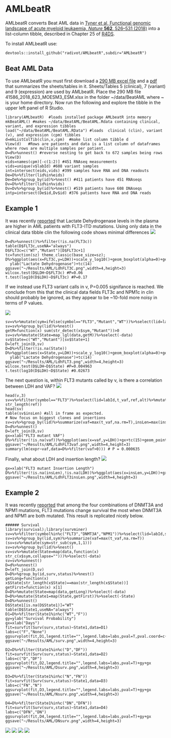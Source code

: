 # AMLbeatR
AMLbeatR converts Beat AML data in 
[Tyner et al, Functional genomic landscape of acute myeloid leukaemia,
*Nature* **562**, 526–531 (2018)](https://www.nature.com/articles/s41586-018-0623-z) into a list-column tibble,
described in Chapter 25 of [R4DS](https://r4ds.had.co.nz/).  

To install AMLbeatR use:  
```
devtools::install_github("radivot/AMLbeatR",subdir="AMLbeatR")
```

## Beat AML Data
To use AMLbeatR you must first download a [290 MB excel file](https://static-content.springer.com/esm/art%3A10.1038%2Fs41586-018-0623-z/MediaObjects/41586_2018_623_MOESM3_ESM.xlsx) and a [pdf](https://static-content.springer.com/esm/art%3A10.1038%2Fs41586-018-0623-z/MediaObjects/41586_2018_623_MOESM1_ESM.pdf) that summarizes the sheets/tables in it. Sheets/Tables 5 (clinical), 7 (variant) and 9 (expression) are used by AMLbeatR. Place the 290 MB file 41586_2018_623_MOESM3_ESM.xlsx in the folder ~/data/BeatAML where ~ is your home directory. Now run the following  and explore the tibble in the upper left panel of R Studio.

```
library(AMLbeatR)  #loads installed package AMLbeatR into memory 
mkBeatAML() #makes ~/data/BeatAML/BeatAML.Rdata containing clinical, variant, and expression tibbles
load("~/data/BeatAML/BeatAML.RData") #loads  clinical (clin), variant (v), and expression (cpm) tibbles  
d=mkListColTib(clin,v,cpm)  #make list column tibble d 
View(d)   #Rows are patients and data is a list column of dataframes where rows are multiple samples per patient.
D=d%>%unnest() #reverse nesting to get back to 672 samples being rows
View(D)
eids=names(cpm)[-c(1:2)] #451 RNAseq measurements
vids=unique(v$labId) #608 variant samples
int=intersect(eids,vids) #399 samples have RNA and DNA readouts
De=D%>%filter(lid%in%eids)
De=De%>%group_by(id)%>%nest() #411 patients have 451 RNAseqs
Dv=D%>%filter(lid%in%vids)
Dv=Dv%>%group_by(id)%>%nest() #519 patients have 608 DNAseqs
intp=intersect(De$id,Dv$id) #376 patients have RNA and DNA reads 
``` 

## Example 1
It was recently [reported](https://www.ncbi.nlm.nih.gov/pubmed/29665898) 
that Lactate Dehydrogenase levels in the plasma are higher in AML patients with FLT3-ITD mutations. Using only data 
in the clinical data tibble clin the following code shows minimal differences
![](docs/LdhFLT3C.png)

```
D=d%>%unnest()%>%filter(!is.na(FLT3c))
table(D$FLT3c,useNA="always")
D$FLT3c=c("WT","Mutant")[D$FLT3c+1]
tc=function(sz) theme_classic(base_size=sz);
D%>%ggplot(aes(x=FLT3c,y=LDH))+scale_y_log10()+geom_boxplot(alpha=0)+geom_jitter(width=.15)+
  ylab("Lactate Dehydrogenase")+tc(14)
ggsave("~/Results/AML/LdhFLT3C.png",width=4,height=3)
wilcox.test(D$LDH~D$FLT3c) #P=0.06
t.test(log10(D$LDH)~D$FLT3c) #P=0.17
``` 

If we instead use FLT3 variant calls in v, P=0.005 signifance is reached. We conclude from this that the clinical data fields
FLT3c and NPM1c in clin should probably be ignored, as they appear to be ~10-fold more noisy in terms of P values. 

![](docs/LdhFLT3.png)
```
sv=v%>%mutate(sym=ifelse(symbol=="FLT3","Mutant","WT"))%>%select(lid=labId,sym)
sv=sv%>%group_by(lid)%>%nest()
getM=function(x) sum(str_detect(x$sym,"Mutant"))>0 
sv=sv%>%mutate(State=map_lgl(data,getM))%>%select(-data)
sv$State=c("WT","Mutant")[sv$State+1]
D=left_join(D,sv)
D=D%>%filter(!is.na(State))
D%>%ggplot(aes(x=State,y=LDH))+scale_y_log10()+geom_boxplot(alpha=0)+geom_jitter(width=.15)+
  ylab("Lactate Dehydrogenase")+tc(14)
ggsave("~/Results/AML/LdhFLT3.png",width=4,height=3)
wilcox.test(D$LDH~D$State) #P=0.004963
t.test(log10(D$LDH)~D$State) #0.02673
```

The next question is, within FLT3 mutants called by v, is there a correlation between LDH and VAF? 
![](docs/LdhFLT3vaf.png)


```
head(v,3)
sv=v%>%filter(symbol=="FLT3")%>%select(lid=labId,t_vaf,ref,alt)%>%mutate(insLen=str_length(alt)-str_length(ref))
head(sv)
table(sv$insLen) #all in frame as expected. 
# Now focus on biggest clones and insertions
sv=sv%>%group_by(lid)%>%summarize(vaf=max(t_vaf,na.rm=T),insLen=max(insLen,na.rm=T))
D=d%>%unnest()
D=left_join(D,sv)
gx=xlab("FLT3 mutant VAF")
D%>%filter(!is.na(vaf))%>%ggplot(aes(x=vaf,y=LDH))+gx+tc(15)+geom_point()+geom_smooth(method="loess")
ggsave("~/Results/AML/LdhFLT3vaf.png",width=4,height=3)
summary(lm(expr~vaf,data=D%>%filter(vaf>0))) # P = 0.000635
```

Finally, what about LDH and insertion length? 
![](docs/LdhFLT3insLen.png)
```
gx=xlab("FLT3 mutant Insertion Length")
D%>%filter(!is.na(insLen),!is.na(LDH))%>%ggplot(aes(x=insLen,y=LDH))+gx+tc(15)+geom_point()+geom_smooth(method="loess")
ggsave("~/Results/AML/LdhFLT3insLen.png",width=4,height=3)
```

## Example 2
It was recently [reported](https://www.nejm.org/doi/full/10.1056/NEJMoa1516192) 
that among the four combinations of DNMT3A and NPM1 mutations, FLT3 mutations change survival 
the most when DNMT3A and NPM1 are both mutated. This result is replicated nicely below.

```
###### Survival
library(survival);library(survminer)
sv=v%>%filter(symbol%in%c("FLT3","DNMT3A","NPM1"))%>%select(lid=labId,sym=symbol,t_vaf)
sv=sv%>%group_by(lid,sym)%>%summarize(vaf=max(t_vaf,na.rm=T))
(sv=sv%>%mutate(sym=str_sub(sym,1,1)))
sv=sv%>%group_by(lid)%>%nest()
sv=sv%>%mutate(State=map(data,function(x) str_c(x$sym,collapse="")))%>%select(-data)
sv=sv%>%unnest()
D=d%>%unnest()
D=left_join(D,sv)
D=D%>%group_by(id,surv,status)%>%nest()
getLong=function(x) x$State[str_length(x$State)==max(str_length(x$State))]
getFirst=function(x) x[1]
D=D%>%mutate(State=map(data,getLong))%>%select(-data)
D=D%>%mutate(State1=map(State,getFirst))%>%select(-State)
D=D%>%unnest()
D$State1[is.na(D$State1)]="WT"
table(D$State1,useNA="always")
D1=D%>%filter(State1%in%c("WT","F"))
gy=ylab("Survival Probability")
gx=xlab("Days")
fit=survfit(Surv(surv,status)~State1,data=D1) 
labs=c("F","None")
ggsurvplot(fit,D1,legend.title="",legend.labs=labs,pval=T,pval.coord=c(0.1,0.1))+gy+gx
ggsave("~/Results/AML/surv.png",width=4,height=3)

D2=D%>%filter(State1%in%c("D","DF"))
fit=survfit(Surv(surv,status)~State1,data=D2) 
labs=c("D","DF")
ggsurvplot(fit,D2,legend.title="",legend.labs=labs,pval=T)+gy+gx
ggsave("~/Results/AML/Dsurv.png",width=4,height=3)

D3=D%>%filter(State1%in%c("N","FN"))
fit=survfit(Surv(surv,status)~State1,data=D3) 
labs=c("FN","N")
ggsurvplot(fit,D3,legend.title="",legend.labs=labs,pval=T)+gy+gx
ggsave("~/Results/AML/Nsurv.png",width=4,height=3)

D4=D%>%filter(State1%in%c("DN","DFN"))
fit=survfit(Surv(surv,status)~State1,data=D4) 
labs=c("DFN","DN")
ggsurvplot(fit,D4,legend.title="",legend.labs=labs,pval=T)+gy+gx
ggsave("~/Results/AML/DNsurv.png",width=4,height=3)
```

![](docs/surv.png)
![](docs/Dsurv.png)
![](docs/Nsurv.png)
![](docs/DNsurv.png)




